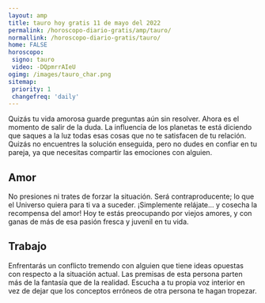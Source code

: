 ```yaml
---
layout: amp
title: tauro hoy gratis 11 de mayo del 2022 
permalink: /horoscopo-diario-gratis/amp/tauro/
normallink: /horoscopo-diario-gratis/tauro/
home: FALSE
horoscopo:
 signo: tauro
 video: -DQpmrrAIeU
ogimg: /images/tauro_char.png
sitemap:
 priority: 1
 changefreq: 'daily'
---
```



Quizás tu vida amorosa guarde preguntas aún sin resolver. Ahora es el momento de salir de la duda. La influencia de los planetas te está diciendo que saques a la luz todas esas cosas que no te satisfacen de tu relación. Quizás no encuentres la solución enseguida, pero no dudes en confiar en tu pareja, ya que necesitas compartir las emociones con alguien.

## Amor

No presiones ni trates de forzar la situación. Será contraproducente; lo que el Universo quiera para ti va a suceder. ¡Simplemente relájate... y cosecha la recompensa del amor! Hoy te estás preocupando por viejos amores, y con ganas de más de esa pasión fresca y juvenil en tu vida.

## Trabajo

Enfrentarás un conflicto tremendo con alguien que tiene ideas opuestas con respecto a la situación actual. Las premisas de esta persona parten más de la fantasía que de la realidad. Escucha a tu propia voz interior en vez de dejar que los conceptos erróneos de otra persona te hagan tropezar.